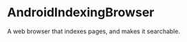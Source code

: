AndroidIndexingBrowser
======================

A web browser that indexes pages, and makes it searchable.
